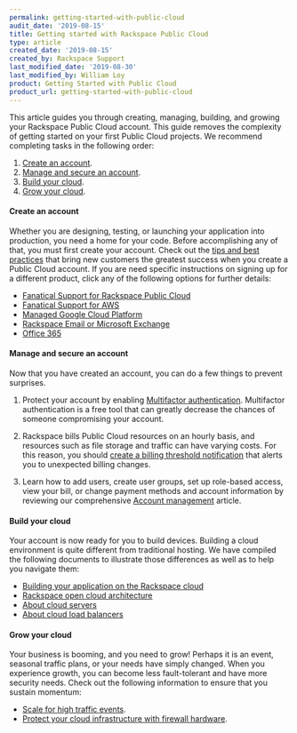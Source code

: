 ```yaml
---
permalink: getting-started-with-public-cloud
audit_date: '2019-08-15'
title: Getting started with Rackspace Public Cloud
type: article
created_date: '2019-08-15'
created_by: Rackspace Support
last_modified_date: '2019-08-30'
last_modified_by: William Loy
product: Getting Started with Public Cloud
product_url: getting-started-with-public-cloud
---
```


This article guides you through creating, managing, building, and growing your
Rackspace Public Cloud account. This guide removes the complexity of getting
started on your first Public Cloud projects. We recommend completing tasks in
the following order:

1. [Create an account](#create-an-account).
2. [Manage and secure an account](#manage-and-secure-an-account).
3. [Build your cloud](#build-your-cloud).
4. [Grow your cloud](#grow-your-cloud).

#### Create an account

Whether you are designing, testing, or launching your application into production,
you need a home for your code. Before accomplishing any of that, you must first
create your account. Check out the
[tips and best practices](/support/how-to/sign-up-for-rackspace-services/#fanatical-support-for-aws-or-rackspace-public-cloud/)
that bring new customers the greatest success when you create a Public Cloud account.
If you are need specific instructions on signing up for a different product, click
any of the following options for further details:

-	[Fanatical Support for Rackspace Public Cloud](/support/how-to/sign-up-for-rackspace-services/#fanatical-support-for-rackspace-public-cloud)
-	[Fanatical Support for AWS](/support/how-to/sign-up-for-rackspace-services/#fanatical-support-for-amazon-web-services)
- [Managed Google Cloud Platform](/support/how-to/sign-up-for-rackspace-services/#managed-google-cloud-platform)
-	[Rackspace Email or Microsoft Exchange](/support/how-to/sign-up-for-rackspace-services/#rackspace-email-or-microsoft-exchange)
-	[Office 365](/support/how-to/sign-up-for-rackspace-services/#office-365)


#### Manage and secure an account

Now that you have created an account, you can do a few things to prevent surprises.

1. Protect your account by enabling [Multifactor authentication](/support/how-to/multifactor-authentication-from-the-cloud-control-panel/).
   Multifactor authentication is a free tool that can greatly decrease the chances
   of someone compromising your account.

2. Rackspace bills Public Cloud resources on an hourly basis, and resources such as
   file storage and traffic can have varying costs. For this reason, you should
   [create a billing threshold notification](/support/how-to/billing-services-overview/#set-a-billing-threshold/)
   that alerts you to unexpected billing changes.

3. Learn how to add users, create user groups, set up role-based access, view your bill,
   or change payment methods and account information by reviewing our comprehensive
   [Account management](/support/how-to/account-management/) article.

#### Build your cloud

Your account is now ready for you to build devices. Building a cloud environment is
quite different from traditional hosting. We have compiled the following documents
to illustrate those differences as well as to help you navigate them:

- [Building your application on the Rackspace cloud](/support/how-to/build-your-application-on-the-rackspace-cloud/)
- [Rackspace open cloud architecture](/support/how-to/rackspace-open-cloud-reference-architecture/)
- [About cloud servers](/support/how-to/cloud-servers/)
- [About cloud load balancers](/support/how-to/cloud-load-balancers/)

#### Grow your cloud

Your business is booming, and you need to grow! Perhaps it is an event, seasonal
traffic plans, or your needs have simply changed. When you experience growth, you
can become less fault-tolerant and have more security needs. Check out the following
information to ensure that you sustain momentum:

- [Scale for high traffic events](/support/how-to/prepare-for-high-traffic-events/).
- [Protect your cloud infrastructure with firewall hardware](/support/how-to/rackconnect/).
